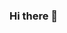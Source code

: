### Hi there 👋

<!--
I work as a QA engineer in results-oriented and attention
to detail. Analysis, identification, reporting of software
defects, and ability to work as a team.
My goal is to get ahead in a challenging and innovative
QA, a good working environment, goal and exercise my
full potential to ensure software quality.
Here are some ideas to get you started:

- 🔭 I’m currently working on ...
- 🌱 I’m currently learning ...
- 👯 I’m looking to collaborate on ...
- 🤔 I’m looking for help with ...
- 💬 Ask me about ...
- 📫 How to reach me: ...
- 😄 Pronouns: ...
- ⚡ Fun fact: ...
-->

